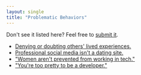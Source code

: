 ```yaml
---
layout: single
title: "Problematic Behaviors"
---
```


Don't see it listed here? Feel free to [submit it](/suggest-a-problematic-behavior/).

* [Denying or doubting others' lived experiences.](denying-others-lived-experiences/)
* [Professional social media isn't a dating site.](professional-social-media-isnt-a-dating-site/)
* ["Women aren't prevented from working in tech."](women-arent-prevented-from-tech/)
* ["You're too pretty to be a developer."](youre-too-pretty-to-be-a-developer/)